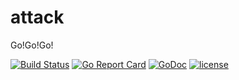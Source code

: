 # attack
Go!Go!Go!


[![Build Status](https://travis-ci.org/ckeyer/attack.png?branch=master)](https://travis-ci.org/ckeyer/attack)
[![Go Report Card](https://goreportcard.com/badge/github.com/ckeyer/attack)](https://goreportcard.com/report/github.com/ckeyer/attack)
[![GoDoc](https://godoc.org/github.com/ckeyer/attack?status.png)](http://godoc.org/github.com/ckeyer/attack)
[![license](https://img.shields.io/badge/license-GPL%20V3.0-blue.svg?maxAge=2592000)](https://github.com/ckeyer/attack/blob/master/LICENSE)
